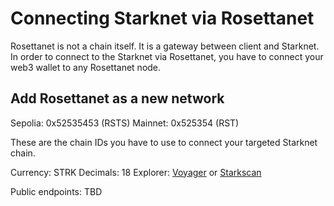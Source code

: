 # Connecting Starknet via Rosettanet

Rosettanet is not a chain itself. It is a gateway between client and Starknet. In order to connect to the Starknet via Rosettanet, you have to connect your web3 wallet to any Rosettanet node.

## Add Rosettanet as a new network

Sepolia: 0x52535453 (RSTS)
Mainnet: 0x525354 (RST)

These are the chain IDs you have to use to connect your targeted Starknet chain.

Currency: STRK
Decimals: 18
Explorer: [Voyager](https://voyager.online/) or [Starkscan](https://starkscan.co/)

Public endpoints: TBD